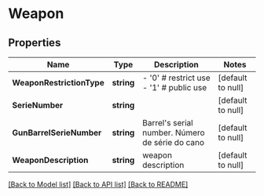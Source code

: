 # Weapon

## Properties
Name | Type | Description | Notes
------------ | ------------- | ------------- | -------------
**WeaponRestrictionType** | **string** | - &#39;0&#39; # restrict use - &#39;1&#39; # public use  | [default to null]
**SerieNumber** | **string** |  | [default to null]
**GunBarrelSerieNumber** | **string** | Barrel&#39;s serial number. Número de série do cano  | [default to null]
**WeaponDescription** | **string** | weapon description | [default to null]

[[Back to Model list]](../README.md#documentation-for-models) [[Back to API list]](../README.md#documentation-for-api-endpoints) [[Back to README]](../README.md)


